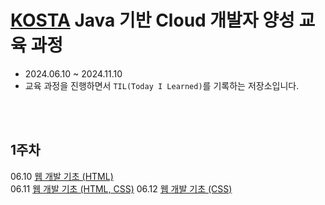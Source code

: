 # [KOSTA](https://kostaswedu.co.kr/index) Java 기반 Cloud 개발자 양성 교육 과정
- 2024.06.10 ~ 2024.11.10
- 교육 과정을 진행하면서 `TIL(Today I Learned)`를 기록하는 저장소입니다.   

<br/>
<br/>

## 1주차
06.10 [웹 개발 기초 (HTML)](./1주차/240610/README.md)   
06.11 [웹 개발 기초 (HTML, CSS)](./1주차/240611/README.md)
06.12 [웹 개발 기초 (CSS)](./1주차/240612/README.md)